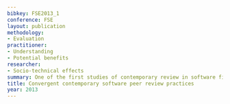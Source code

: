 ```yaml
---
bibkey: FSE2013_1
conference: FSE
layout: publication
methodology:
- Evaluation
practitioner:
- Understanding
- Potential benefits
researcher:
- Socio-technical effects
summary: One of the first studies of contemporary review in software firms
title: Convergent contemporary software peer review practices
year: 2013
---
```

